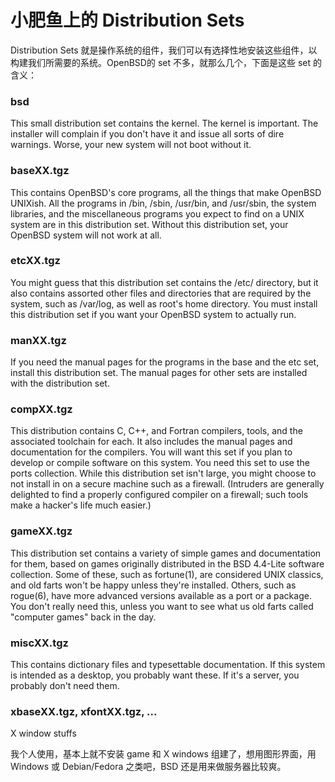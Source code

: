 # 小肥鱼上的 Distribution Sets

Distribution Sets 就是操作系统的组件，我们可以有选择性地安装这些组件，以构建我们所需要的系统。OpenBSD的 set 不多，就那么几个，下面是这些 set 的含义：

### bsd

This small distribution set contains the kernel. The kernel is important. The installer will complain if you don't have it and issue all sorts of dire warnings. Worse, your new system will not boot without it.

### baseXX.tgz

This contains OpenBSD's core programs, all the things that make OpenBSD UNIXish. All the programs in /bin, /sbin, /usr/bin, and /usr/sbin, the system libraries, and the miscellaneous programs you expect to find on a UNIX system are in this distribution set. Without this distribution set, your OpenBSD system will not work at all.

### etcXX.tgz

You might guess that this distribution set contains the /etc/ directory, but it also contains assorted other files and directories that are required by the system, such as /var/log, as well as root's home directory. You must install this distribution set if you want your OpenBSD system to actually run.

### manXX.tgz

If you need the manual pages for the programs in the base and the etc set, install this distribution set. The manual pages for other sets are installed with the distribution set.

### compXX.tgz

This distribution contains C, C++, and Fortran compilers, tools, and the associated toolchain for each. It also includes the manual pages and documentation for the compilers. You will want this set if you plan to develop or compile software on this system. You need this set to use the ports collection. While this distribution set isn't large, you might choose to not install in on a secure machine such as a firewall. (Intruders are generally delighted to find a properly configured compiler on a firewall; such tools make a hacker's life much easier.)

### gameXX.tgz

This distribution set contains a variety of simple games and documentation for them, based on games originally distributed in the BSD 4.4-Lite software collection. Some of these, such as fortune(1), are considered UNIX classics, and old farts won't be happy unless they're installed. Others, such as rogue(6), have more advanced versions available as a port or a package. You don't really need this, unless you want to see what us old farts called "computer games" back in the day.

### miscXX.tgz

This contains dictionary files and typesettable documentation. If this system is intended as a desktop, you probably want these. If it's a server, you probably don't need them.

### xbaseXX.tgz, xfontXX.tgz, ...

X window stuffs

我个人使用，基本上就不安装 game 和 X windows 组建了，想用图形界面，用 Windows 或 Debian/Fedora 之类吧，BSD 还是用来做服务器比较爽。